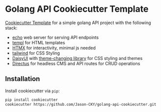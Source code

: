 # Golang API Cookiecutter Template

[Cookiecutter Template](https://github.com/cookiecutter/cookiecutter) for a simple golang API project with the following stack:

- [echo](https://echo.labstack.com/) web server for serving API endpoints
- [templ](https://templ.guide/) for HTML templates
- [HTMX](https://htmx.org/) for interactivity, minimal js needed
- [tailwind](https://tailwindcss.com/) for CSS Styling
- [DaisyUI](daisyui.com/) with [theme-changing library](https://github.com/saadeghi/theme-change) for CSS styling and themes
- [Directus](https://directus.io/) for headless CMS and API routes for CRUD operations

## Installation

Install cookiecutter via `pip`:

```sh
pip install cookiecutter
cookiecutter https://github.com/Jason-CKY/golang-api-cookiecutter.git
```
